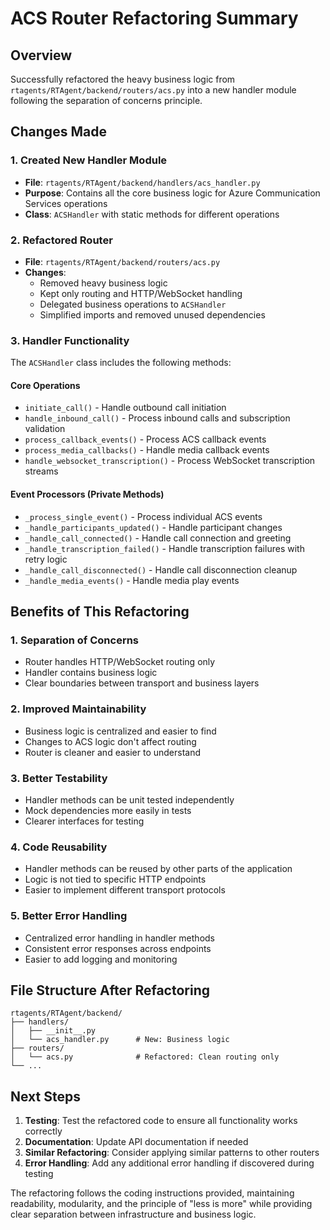 # ACS Router Refactoring Summary

## Overview
Successfully refactored the heavy business logic from `rtagents/RTAgent/backend/routers/acs.py` into a new handler module following the separation of concerns principle.

## Changes Made

### 1. Created New Handler Module
- **File**: `rtagents/RTAgent/backend/handlers/acs_handler.py`
- **Purpose**: Contains all the core business logic for Azure Communication Services operations
- **Class**: `ACSHandler` with static methods for different operations

### 2. Refactored Router
- **File**: `rtagents/RTAgent/backend/routers/acs.py`
- **Changes**: 
  - Removed heavy business logic
  - Kept only routing and HTTP/WebSocket handling
  - Delegated business operations to `ACSHandler`
  - Simplified imports and removed unused dependencies

### 3. Handler Functionality
The `ACSHandler` class includes the following methods:

#### Core Operations
- `initiate_call()` - Handle outbound call initiation
- `handle_inbound_call()` - Process inbound calls and subscription validation
- `process_callback_events()` - Process ACS callback events
- `process_media_callbacks()` - Handle media callback events
- `handle_websocket_transcription()` - Process WebSocket transcription streams

#### Event Processors (Private Methods)
- `_process_single_event()` - Process individual ACS events
- `_handle_participants_updated()` - Handle participant changes
- `_handle_call_connected()` - Handle call connection and greeting
- `_handle_transcription_failed()` - Handle transcription failures with retry logic
- `_handle_call_disconnected()` - Handle call disconnection cleanup
- `_handle_media_events()` - Handle media play events

## Benefits of This Refactoring

### 1. **Separation of Concerns**
- Router handles HTTP/WebSocket routing only
- Handler contains business logic
- Clear boundaries between transport and business layers

### 2. **Improved Maintainability**
- Business logic is centralized and easier to find
- Changes to ACS logic don't affect routing
- Router is cleaner and easier to understand

### 3. **Better Testability**
- Handler methods can be unit tested independently
- Mock dependencies more easily in tests
- Clearer interfaces for testing

### 4. **Code Reusability**  
- Handler methods can be reused by other parts of the application
- Logic is not tied to specific HTTP endpoints
- Easier to implement different transport protocols

### 5. **Better Error Handling**
- Centralized error handling in handler methods
- Consistent error responses across endpoints
- Easier to add logging and monitoring

## File Structure After Refactoring

```
rtagents/RTAgent/backend/
├── handlers/
│   ├── __init__.py
│   └── acs_handler.py      # New: Business logic
├── routers/
│   └── acs.py              # Refactored: Clean routing only
└── ...
```

## Next Steps
1. **Testing**: Test the refactored code to ensure all functionality works correctly
2. **Documentation**: Update API documentation if needed
3. **Similar Refactoring**: Consider applying similar patterns to other routers
4. **Error Handling**: Add any additional error handling if discovered during testing

The refactoring follows the coding instructions provided, maintaining readability, modularity, and the principle of "less is more" while providing clear separation between infrastructure and business logic.
